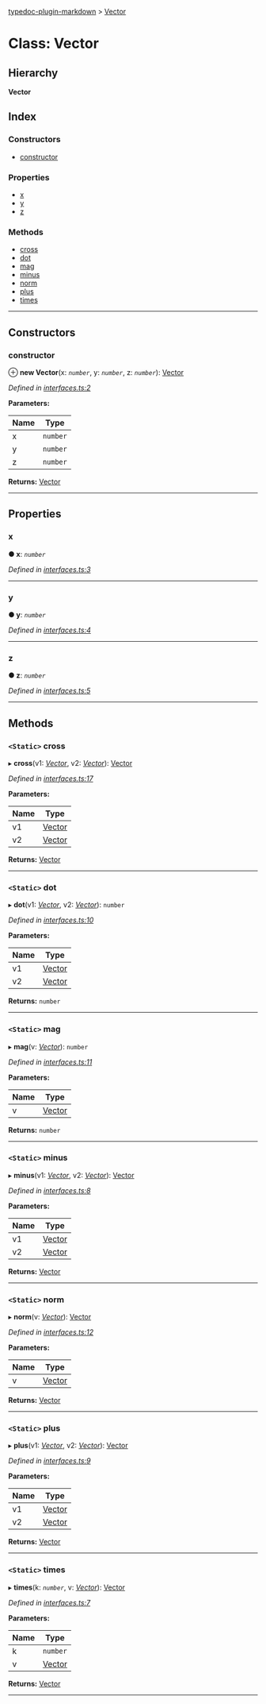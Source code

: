 [typedoc-plugin-markdown](../README.md) > [Vector](../classes/vector.md)

# Class: Vector

## Hierarchy

**Vector**

## Index

### Constructors

* [constructor](vector.md#markdown-header-constructor)

### Properties

* [x](vector.md#markdown-header-x)
* [y](vector.md#markdown-header-y)
* [z](vector.md#markdown-header-z)

### Methods

* [cross](vector.md#markdown-header-static-cross)
* [dot](vector.md#markdown-header-static-dot)
* [mag](vector.md#markdown-header-static-mag)
* [minus](vector.md#markdown-header-static-minus)
* [norm](vector.md#markdown-header-static-norm)
* [plus](vector.md#markdown-header-static-plus)
* [times](vector.md#markdown-header-static-times)

---

## Constructors

###  constructor

⊕ **new Vector**(x: *`number`*, y: *`number`*, z: *`number`*): [Vector](vector.md)

*Defined in [interfaces.ts:2](https://bitbucket.org/owner/repository_name/src/master/interfaces.ts?fileviewer&amp;#x3D;file-view-default#interfaces.ts-2)*

**Parameters:**

| Name | Type |
| ------ | ------ |
| x | `number` |
| y | `number` |
| z | `number` |

**Returns:** [Vector](vector.md)

___

## Properties

###  x

**● x**: *`number`*

*Defined in [interfaces.ts:3](https://bitbucket.org/owner/repository_name/src/master/interfaces.ts?fileviewer&amp;#x3D;file-view-default#interfaces.ts-3)*

___

###  y

**● y**: *`number`*

*Defined in [interfaces.ts:4](https://bitbucket.org/owner/repository_name/src/master/interfaces.ts?fileviewer&amp;#x3D;file-view-default#interfaces.ts-4)*

___

###  z

**● z**: *`number`*

*Defined in [interfaces.ts:5](https://bitbucket.org/owner/repository_name/src/master/interfaces.ts?fileviewer&amp;#x3D;file-view-default#interfaces.ts-5)*

___

## Methods

### `<Static>` cross

▸ **cross**(v1: *[Vector](vector.md)*, v2: *[Vector](vector.md)*): [Vector](vector.md)

*Defined in [interfaces.ts:17](https://bitbucket.org/owner/repository_name/src/master/interfaces.ts?fileviewer&amp;#x3D;file-view-default#interfaces.ts-17)*

**Parameters:**

| Name | Type |
| ------ | ------ |
| v1 | [Vector](vector.md) |
| v2 | [Vector](vector.md) |

**Returns:** [Vector](vector.md)

___

### `<Static>` dot

▸ **dot**(v1: *[Vector](vector.md)*, v2: *[Vector](vector.md)*): `number`

*Defined in [interfaces.ts:10](https://bitbucket.org/owner/repository_name/src/master/interfaces.ts?fileviewer&amp;#x3D;file-view-default#interfaces.ts-10)*

**Parameters:**

| Name | Type |
| ------ | ------ |
| v1 | [Vector](vector.md) |
| v2 | [Vector](vector.md) |

**Returns:** `number`

___

### `<Static>` mag

▸ **mag**(v: *[Vector](vector.md)*): `number`

*Defined in [interfaces.ts:11](https://bitbucket.org/owner/repository_name/src/master/interfaces.ts?fileviewer&amp;#x3D;file-view-default#interfaces.ts-11)*

**Parameters:**

| Name | Type |
| ------ | ------ |
| v | [Vector](vector.md) |

**Returns:** `number`

___

### `<Static>` minus

▸ **minus**(v1: *[Vector](vector.md)*, v2: *[Vector](vector.md)*): [Vector](vector.md)

*Defined in [interfaces.ts:8](https://bitbucket.org/owner/repository_name/src/master/interfaces.ts?fileviewer&amp;#x3D;file-view-default#interfaces.ts-8)*

**Parameters:**

| Name | Type |
| ------ | ------ |
| v1 | [Vector](vector.md) |
| v2 | [Vector](vector.md) |

**Returns:** [Vector](vector.md)

___

### `<Static>` norm

▸ **norm**(v: *[Vector](vector.md)*): [Vector](vector.md)

*Defined in [interfaces.ts:12](https://bitbucket.org/owner/repository_name/src/master/interfaces.ts?fileviewer&amp;#x3D;file-view-default#interfaces.ts-12)*

**Parameters:**

| Name | Type |
| ------ | ------ |
| v | [Vector](vector.md) |

**Returns:** [Vector](vector.md)

___

### `<Static>` plus

▸ **plus**(v1: *[Vector](vector.md)*, v2: *[Vector](vector.md)*): [Vector](vector.md)

*Defined in [interfaces.ts:9](https://bitbucket.org/owner/repository_name/src/master/interfaces.ts?fileviewer&amp;#x3D;file-view-default#interfaces.ts-9)*

**Parameters:**

| Name | Type |
| ------ | ------ |
| v1 | [Vector](vector.md) |
| v2 | [Vector](vector.md) |

**Returns:** [Vector](vector.md)

___

### `<Static>` times

▸ **times**(k: *`number`*, v: *[Vector](vector.md)*): [Vector](vector.md)

*Defined in [interfaces.ts:7](https://bitbucket.org/owner/repository_name/src/master/interfaces.ts?fileviewer&amp;#x3D;file-view-default#interfaces.ts-7)*

**Parameters:**

| Name | Type |
| ------ | ------ |
| k | `number` |
| v | [Vector](vector.md) |

**Returns:** [Vector](vector.md)

___

